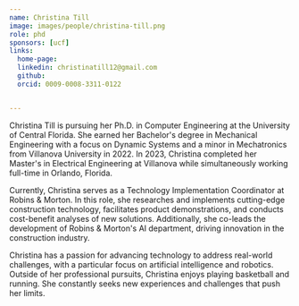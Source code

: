 ```yaml
---
name: Christina Till
image: images/people/christina-till.png
role: phd
sponsors: [ucf]
links:
  home-page: 
  linkedin: christinatill12@gmail.com
  github: 
  orcid: 0009-0008-3311-0122


---
```


Christina Till is pursuing her Ph.D. in Computer Engineering at the University of Central Florida. She earned her Bachelor's degree in Mechanical Engineering with a focus on Dynamic Systems and a minor in Mechatronics from Villanova University in 2022. In 2023, Christina completed her Master's in Electrical Engineering at Villanova while simultaneously working full-time in Orlando, Florida.

Currently, Christina serves as a Technology Implementation Coordinator at Robins & Morton. In this role, she researches and implements cutting-edge construction technology, facilitates product demonstrations, and conducts cost-benefit analyses of new solutions. Additionally, she co-leads the development of Robins & Morton's AI department, driving innovation in the construction industry.

Christina has a passion for advancing technology to address real-world challenges, with a particular focus on artificial intelligence and robotics. Outside of her professional pursuits, Christina enjoys playing basketball and running. She constantly seeks new experiences and challenges that push her limits.